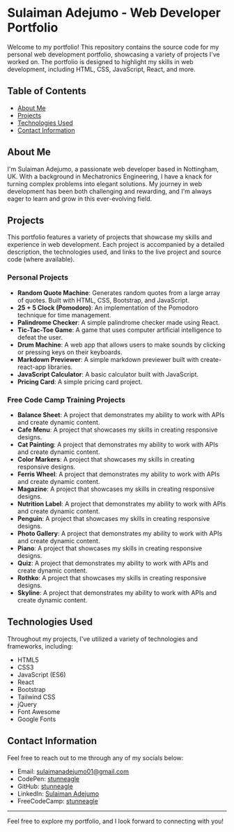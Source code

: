 
# Sulaiman Adejumo - Web Developer Portfolio

Welcome to my portfolio! This repository contains the source code for my personal web development portfolio, showcasing a variety of projects I've worked on. The portfolio is designed to highlight my skills in web development, including HTML, CSS, JavaScript, React, and more.

## Table of Contents

- [About Me](#about-me)
- [Projects](#projects)
- [Technologies Used](#technologies-used)
- [Contact Information](#contact-information)

## About Me

I'm Sulaiman Adejumo, a passionate web developer based in Nottingham, UK. With a background in Mechatronics Engineering, I have a knack for turning complex problems into elegant solutions. My journey in web development has been both challenging and rewarding, and I'm always eager to learn and grow in this ever-evolving field.

## Projects

This portfolio features a variety of projects that showcase my skills and experience in web development. Each project is accompanied by a detailed description, the technologies used, and links to the live project and source code (where available).

### Personal Projects

- **Random Quote Machine**: Generates random quotes from a large array of quotes. Built with HTML, CSS, Bootstrap, and JavaScript.
- **25 + 5 Clock (Pomodoro)**: An implementation of the Pomodoro technique for time management.
- **Palindrome Checker**: A simple palindrome checker made using React.
- **Tic-Tac-Toe Game**: A game that uses computer artificial intelligence to defeat the user.
- **Drum Machine**: A web app that allows users to make sounds by clicking or pressing keys on their keyboards.
- **Markdown Previewer**: A simple markdown previewer built with create-react-app libraries.
- **JavaScript Calculator**: A basic calculator built with JavaScript.
- **Pricing Card**: A simple pricing card project.

### Free Code Camp Training Projects

- **Balance Sheet**: A project that demonstrates my ability to work with APIs and create dynamic content.
- **Cafe Menu**: A project that showcases my skills in creating responsive designs.
- **Cat Painting**: A project that demonstrates my ability to work with APIs and create dynamic content.
- **Color Markers**: A project that showcases my skills in creating responsive designs.
- **Ferris Wheel**: A project that demonstrates my ability to work with APIs and create dynamic content.
- **Magazine**: A project that showcases my skills in creating responsive designs.
- **Nutrition Label**: A project that demonstrates my ability to work with APIs and create dynamic content.
- **Penguin**: A project that showcases my skills in creating responsive designs.
- **Photo Gallery**: A project that demonstrates my ability to work with APIs and create dynamic content.
- **Piano**: A project that showcases my skills in creating responsive designs.
- **Quiz**: A project that demonstrates my ability to work with APIs and create dynamic content.
- **Rothko**: A project that showcases my skills in creating responsive designs.
- **Skyline**: A project that demonstrates my ability to work with APIs and create dynamic content.

## Technologies Used

Throughout my projects, I've utilized a variety of technologies and frameworks, including:

- HTML5
- CSS3
- JavaScript (ES6)
- React
- Bootstrap
- Tailwind CSS
- jQuery
- Font Awesome
- Google Fonts

## Contact Information

Feel free to reach out to me through any of my socials below:

- Email: sulaimanadejumo01@gmail.com
- CodePen: [stunneagle](https://codepen.io/stunneagle)
- GitHub: [stunneagle](https://github.com/stunneagle)
- LinkedIn: [Sulaiman Adejumo](https://www.linkedin.com/in/sulaiman-adejumo-2b8430185/)
- FreeCodeCamp: [stunneagle](https://www.freecodecamp.org/stunneagle)


---

Feel free to explore my portfolio, and I look forward to connecting with you!